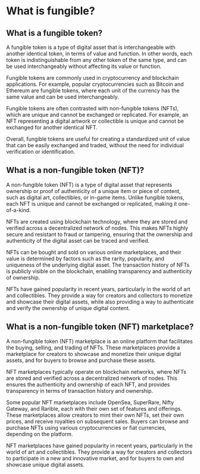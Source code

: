 # What is fungible?


## What is a fungible token?

A fungible token is a type of digital asset that is interchangeable with another identical token, in terms of value and function. In other words, each token is indistinguishable from any other token of the same type, and can be used interchangeably without affecting its value or function.

Fungible tokens are commonly used in cryptocurrency and blockchain applications. For example, popular cryptocurrencies such as Bitcoin and Ethereum are fungible tokens, where each unit of the currency has the same value and can be used interchangeably.

Fungible tokens are often contrasted with non-fungible tokens (NFTs), which are unique and cannot be exchanged or replicated. For example, an NFT representing a digital artwork or collectible is unique and cannot be exchanged for another identical NFT.

Overall, fungible tokens are useful for creating a standardized unit of value that can be easily exchanged and traded, without the need for individual verification or identification.


## What is a non-fungible token (NFT)?

A non-fungible token (NFT) is a type of digital asset that represents ownership or proof of authenticity of a unique item or piece of content, such as digital art, collectibles, or in-game items. Unlike fungible tokens, each NFT is unique and cannot be exchanged or replicated, making it one-of-a-kind.

NFTs are created using blockchain technology, where they are stored and verified across a decentralized network of nodes. This makes NFTs highly secure and resistant to fraud or tampering, ensuring that the ownership and authenticity of the digital asset can be traced and verified.

NFTs can be bought and sold on various online marketplaces, and their value is determined by factors such as the rarity, popularity, and uniqueness of the underlying digital asset. The transaction history of NFTs is publicly visible on the blockchain, enabling transparency and authenticity of ownership.

NFTs have gained popularity in recent years, particularly in the world of art and collectibles. They provide a way for creators and collectors to monetize and showcase their digital assets, while also providing a way to authenticate and verify the ownership of unique digital content.



## What is a non-fungible token (NFT) marketplace?

A non-fungible token (NFT) marketplace is an online platform that facilitates the buying, selling, and trading of NFTs. These marketplaces provide a marketplace for creators to showcase and monetize their unique digital assets, and for buyers to browse and purchase these assets.

NFT marketplaces typically operate on blockchain networks, where NFTs are stored and verified across a decentralized network of nodes. This ensures the authenticity and ownership of each NFT, and provides transparency in terms of transaction history and ownership.

Some popular NFT marketplaces include OpenSea, SuperRare, Nifty Gateway, and Rarible, each with their own set of features and offerings. These marketplaces allow creators to mint their own NFTs, set their own prices, and receive royalties on subsequent sales. Buyers can browse and purchase NFTs using various cryptocurrencies or fiat currencies, depending on the platform.

NFT marketplaces have gained popularity in recent years, particularly in the world of art and collectibles. They provide a way for creators and collectors to participate in a new and innovative market, and for buyers to own and showcase unique digital assets.

